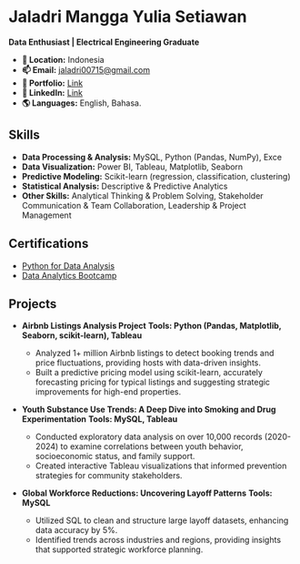 # Jaladri Mangga Yulia Setiawan  
**Data Enthusiast | Electrical Engineering Graduate**

- **📍 Location:** Indonesia  
- **📫 Email:** jaladri00715@gmail.com  
- **🔗 Portfolio:** [Link](https://bit.ly/m/portofoliojaladri)  
- **💼 LinkedIn:** [Link](http://www.linkedin.com/in/jaladrimys007)
- **🌎 Languages:** English, Bahasa.

## Skills  
- **Data Processing & Analysis:** MySQL, Python (Pandas, NumPy), Exce  
- **Data Visualization:** Power BI, Tableau, Matplotlib, Seaborn  
- **Predictive Modeling:** Scikit-learn (regression, classification, clustering) 
- **Statistical Analysis:**  Descriptive & Predictive Analytics
- **Other Skills:** Analytical Thinking & Problem Solving, Stakeholder Communication & Team Collaboration, Leadership & Project Management

## Certifications  
- [Python for Data Analysis](https://www.mygreatlearning.com/certificate/UXOKYIKS)  
- [Data Analytics Bootcamp](https://drive.google.com/file/d/1g1QzOoRGX7gyZHyykEWRfIIIHmeygQkh/view?usp=sharing)  

## Projects  
- **Airbnb Listings Analysis Project**
  **Tools: Python (Pandas, Matplotlib, Seaborn, scikit-learn), Tableau**
  - Analyzed 1+ million Airbnb listings to detect booking trends and price fluctuations, providing hosts with data-driven insights.
  - Built a predictive pricing model using scikit-learn, accurately forecasting pricing for typical listings and suggesting strategic improvements for high-end properties.

- **Youth Substance Use Trends: A Deep Dive into Smoking and Drug Experimentation**
  **Tools: MySQL, Tableau**
  - Conducted exploratory data analysis on over 10,000 records (2020-2024) to examine correlations between youth behavior, socioeconomic status, and family support.
  - Created interactive Tableau visualizations that informed prevention strategies for community stakeholders.
  
- **Global Workforce Reductions: Uncovering Layoff Patterns**
  **Tools: MySQL**
  - Utilized SQL to clean and structure large layoff datasets, enhancing data accuracy by 5%.
  - Identified trends across industries and regions, providing insights that supported strategic workforce planning.
